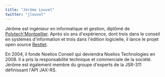 ```yaml
---
title: "Jérôme Louvel"
twitter: "jlouvel"
---
```


Jérôme est ingénieur en informatique et gestion, diplômé de
[Polytech'Montpellier](http://www.polytech.univ-montp2.fr/). Après six
ans d'expérience, dont trois dans le conseil en systèmes d'information
et trois dans l'édition logicielle, il lance le projet open source
[Restlet](http://www.restlet.org/).

En 2004, il fonde Noelios Conseil qui deviendra Noelios Technologies en
2008. Il a pris la responsabilité technique et commerciale de la
société. Jérôme est également membre du groupe d'experts de la JSR-311
définissant l'API JAX-RS.
